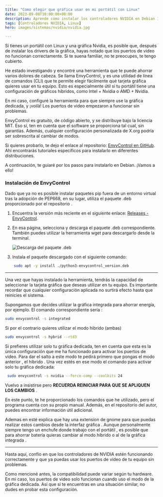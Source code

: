 ```yaml
---
title: "Como elegir que gráfica usar en mi portátil con Linux"
date: 2023-09-08T10:00:00+00:00
description: Aprende cómo instalar los controladores NVIDIA en Debian 12 para optimizar el rendimiento gráfico de tu sistema.
tags: [Controladores NVIDIA, Linux]
hero: images/sistemas/nvidia/nvidia.jpg

---
```

<!-- Google tag (gtag.js) -->
<script async src="https://www.googletagmanager.com/gtag/js?id=G-GVDYVWJLRH"></script>
<script>
  window.dataLayer = window.dataLayer || [];
  function gtag(){dataLayer.push(arguments);}
  gtag('js', new Date());

  gtag('config', 'G-GVDYVWJLRH');
</script>

Si tienes un portátil con Linux y una gráfica Nvidia, es posible que, después de instalar los drivers de la gráfica, hayas notado que los puertos de video no funcionan correctamente. Si te suena familiar, no te preocupes, te tengo cubierto.

He estado investigando y encontré una herramienta que te puede ahorrar varios dolores de cabeza. Se llama EnvyControl, y es una utilidad de línea de comandos (CLI) que te permite elegir fácilmente qué tarjeta gráfica quieres usar en tu equipo. Esto es especialmente útil si tu portátil tiene una configuración de gráficos híbridos, como Intel + Nvidia o AMD + Nvidia.

En mi caso, configuré la herramienta para que siempre use la gráfica dedicada, y ¡voilà! Los puertos de video empezaron a funcionar sin problemas.

EnvyControl es gratuito, de código abierto, y se distribuye bajo la licencia MIT. Eso sí, ten en cuenta que el software se proporciona tal cual, sin garantías. Además, cualquier configuración personalizada de X.org podría ser sobrescrita al cambiar de modos.

Si quieres probarlo, te dejo el enlace al repositorio: [EnvyControl en GitHub](https://github.com/bayasdev/envycontrol). Ahí encontrarás tutoriales específicos para instalarlo en diferentes distribuciones.

A continuación, te guiaré por los pasos para instalarlo en Debian. ¡Vamos a ello!

### Instalación de EnvyControl

Dado que ya no es posible instalar paquetes pip fuera de un entorno virtual tras la adopción de PEP668, en su lugar, utiliza el paquete .deb proporcionado por el repositorio . 

1. Encuentra la versión más reciente en el siguiente enlace: [Releases - EnvyControl](https://github.com/bayasdev/envycontrol/releases/latest).
2. En esa página, selecciona y descarga el paquete .deb correspondiente. También puedes utilizar la herramienta wget para descargarlo desde la terminal.

   ![Descarga del paquete .deb](../img/github_deb.png)

3. Instala el paquete descargado con el siguiente comando:

```bash
    sudo apt -y install ./python3-envycontrol_version.deb
```

----------

Una vez que hayas instalado la herramienta, tendrás la capacidad de seleccionar la tarjeta gráfica que deseas utilizar en tu equipo. Es importante recordar que cualquier configuración aplicada no surtirá efecto hasta que reinicies el sistema.

Supongamos que decides utilizar la gráfica integrada para ahorrar energía, por ejemplo. El comando correspondiente sería :

```bash
sudo envycontrol -s integrated
```

Si por el contrario quieres utilizar el modo hibrido (ambas) 

```bash
sudo envycontrol -s hybrid --rtd3
```

Si prefieres utilizar solo tu gráfica dedicada, ten en cuenta que esta es la única configuración que me ha funcionado para activar los puertos de video. Para dar el salto a este modo te pedirá primero que pongas el modo anterior , el híbrido . Una vez estés en ese modo el comando para activar solo tu gráfica dedicada: 

```bash
 sudo envycontrol -s nvidia --force-comp --coolbits 24
```

Vuelvo a insistirse pero **RECUERDA REINICIAR PARA QUE SE APLIQUEN LOS CAMBIOS** . 

En este punto, te he proporcionado los comandos que he utilizado, pero el programa cuenta con su propio manual. Además, en el repositorio del autor, puedes encontrar información útil adicional.

Ademas en esté explica que hay una extension de gnome para que puedas realizar estos cambios desde la interfaz gráfica . Aunque personalmente siempre tengo un enchufe donde trabajo con el portátil , es posible que para ahorrar batería quieras cambiar al modo híbrido o al de la gráfica integrada .

-----------------

Hasta aquí, confío en que los controladores de NVIDIA estén funcionando correctamente y que ya puedas usar los puertos de video de tu equipo sin problemas.

Como mencioné antes, la compatibilidad puede variar según tu hardware. En mi caso, los puertos de video solo funcionan cuando uso el modo de la gráfica dedicada. Así que si te encuentras en una situación similar, no dudes en probar esta configuración.